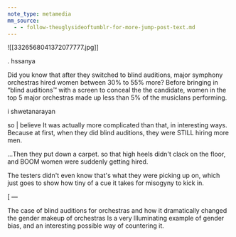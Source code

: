 ```yaml
---
note_type: metamedia
mm_source:
  - - follow-theuglysideoftumblr-for-more-jump-post-text.md
---
```


![[3326568041372077777.jpg]]

. hssanya

Did you know that after they switched to blind auditions, major symphony
orchestras hired women between 30% to 55% more? Before bringing in “blind
auditions™ with a screen to conceal the the candidate, women in the top 5 major
orchestras made up less than 5% of the musiclans performing.

i shwetanarayan

so | believe It was actually more complicated than that, in interesting ways.
Because at first, when they did blind auditions, they were STILL hiring more
men.

...Then they put down a carpet. so that high heels didn't clack on the floor, and
BOOM women were suddenly getting hired.

The testers didn't even know that's what they were picking up on, which just
goes to show how tiny of a cue it takes for misogyny to kick in.

[ —

The case of blind auditions for orchestras and how it dramatically changed the
gender makeup of orchestras Is a very llluminating example of gender bias, and
an interesting possible way of countering it.

